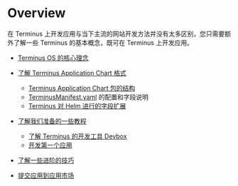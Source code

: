 # Overview

在 Terminus 上开发应用与当下主流的网站开发方法并没有太多区别，您只需要额外了解一些 Terminus 的基本概念，既可在 Terminus 上开发应用。

- [Terminus OS 的核心理念](../../overview/terminus/overview.md)
- [了解 Terminus Application Chart 格式](./package/chart.md)

  - [Terminus Application Chart 包的结构](./package/chart.md)
  - [TerminusManifest.yaml](./package/manifest.md) 的配置和字段说明
  - [Terminus 对 Helm 进行的字段扩展](./package/extension.md)

- [了解我们准备的一些教程](./tutorial/)
  - [了解 Terminus 的开发工具 Devbox](./tutorial/devbox.md)
  - [开发第一个应用](./tutorial/note/)
- [了解一些进阶的技巧](./advanced/)
- [提交应用到应用市场](./submit/)
